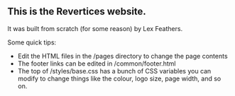 
## This is the **Revertices** website. 

It was built from scratch (for some reason) by Lex Feathers.

Some quick tips:

- Edit the HTML files in the /pages directory to change the page contents
- The footer links can be edited in /common/footer.html
- The top of /styles/base.css has a bunch of CSS variables you can modify to change things like the colour, logo size, page width, and so on.